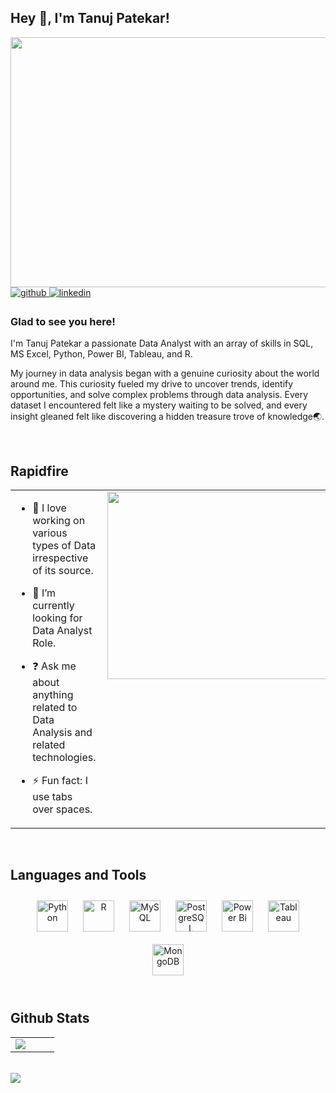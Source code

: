 ## Hey 👋, I'm Tanuj Patekar!
<img src="https://media2.giphy.com/media/v1.Y2lkPTc5MGI3NjExOGt0Z2F2OGQwczh4ZTk0Z3BhZ2s1NzBvNDRyMjl5ZHhlOTgzeWNkYSZlcD12MV9pbnRlcm5hbF9naWZfYnlfaWQmY3Q9Zw/3oKIPEqDGUULpEU0aQ/giphy.webp" align="center" height="400" width="800" />  

  

<a href="https://github.com/tanujpatekar" target="_blank">
<img src=https://img.shields.io/badge/github-%2324292e.svg?&style=for-the-badge&logo=github&logoColor=white alt=github style="margin-bottom: 5px;" />
</a>
<a href="https://linkedin.com/in/tanuj-patekar" target="_blank">
<img src=https://img.shields.io/badge/linkedin-%231E77B5.svg?&style=for-the-badge&logo=linkedin&logoColor=white alt=linkedin style="margin-bottom: 5px;" />
</a>  
  



### Glad to see you here!  
I'm Tanuj Patekar a passionate Data Analyst with an array of skills in SQL, MS Excel, Python, Power BI, Tableau, and R.

My journey in data analysis began with a genuine curiosity about the world around me. This curiosity fueled my drive to uncover trends, identify opportunities, and solve complex problems through data analysis. Every dataset I encountered felt like a mystery waiting to be solved, and every insight gleaned felt like discovering a hidden treasure trove of knowledge🌏.  
  

<br/>  


## Rapidfire  
<table><tr><td valign="top" width="50%">

- 🔭 I love working on various types of Data irrespective of its source.    
  

- 🌱 I’m currently looking for Data Analyst Role.  
  

- ❓ Ask me about anything related to Data Analysis and related technologies.   
  

- ⚡ Fun fact: I use tabs over spaces.   


</td><td valign="top" width="50%">

<div align="right">
<img src="https://media4.giphy.com/media/v1.Y2lkPTc5MGI3NjExeDdsdjB6Mnhmd3ZvYXYwc3J2eng2YnViZ2k0ZHB6ZjVnYTRwbDN4ZCZlcD12MV9pbnRlcm5hbF9naWZfYnlfaWQmY3Q9Zw/LaVp0AyqR5bGsC5Cbm/giphy.webp" align="right" height="300" width="500" />
</div>  


</td></tr></table>  

<br/>  


## Languages and Tools  
<div align="center">  
<a href="https://www.python.org/" target="_blank"><img style="margin: 10px" src="https://profilinator.rishav.dev/skills-assets/python-original.svg" alt="Python" height="50" /></a>  
<a href="https://www.r-project.org/" target="_blank"><img style="margin: 10px" src="https://profilinator.rishav.dev/skills-assets/r.svg" alt="R" height="50" /></a>  
<a href="https://www.mysql.com/" target="_blank"><img style="margin: 10px" src="https://profilinator.rishav.dev/skills-assets/mysql-original-wordmark.svg" alt="MySQL" height="50" /></a>  
<a href="https://www.postgresql.org/" target="_blank"><img style="margin: 10px" src="https://profilinator.rishav.dev/skills-assets/postgresql-original-wordmark.svg" alt="PostgreSQL" height="50" /></a>  
<a href="https://powerbi.microsoft.com/en-us/" target="_blank"><img style="margin: 10px" src="https://profilinator.rishav.dev/skills-assets/powerbi.png" alt="Power Bi" height="50" /></a>  
<a href="https://www.tableau.com/" target="_blank"><img style="margin: 10px" src="https://profilinator.rishav.dev/skills-assets/tableau.svg" alt="Tableau" height="50" /></a>  
<a href="https://www.mongodb.com/" target="_blank"><img style="margin: 10px" src="https://profilinator.rishav.dev/skills-assets/mongodb-original-wordmark.svg" alt="MongoDB" height="50" /></a>  
</div>  

<br/>  


## Github Stats  
<table><tr><td valign="top" width="50%">

<img src="https://github-readme-stats.vercel.app/api/top-langs/?username=tanujpatekar&hide_border=true&layout=compact" align="left" />

</td><td valign="top" width="50%">



</td></tr></table>  

<br/>  

<div align="left">
            <a href="https://www.buymeacoffee.com/tanujpatekar" target="_blank" style="display: inline-block;">
                <img
                    src="https://img.shields.io/badge/Donate-Buy%20Me%20A%20Coffee-orange.svg?style=flat-square&logo=buymeacoffee" 
                    align="left"
                />
            </a></div>  

<br/>  

  

<br/>  


<br />
